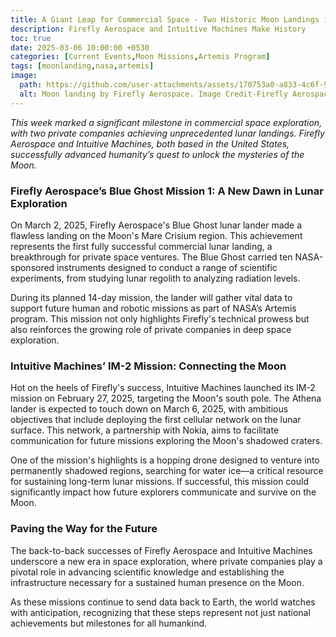 ```yaml
---
title: A Giant Leap for Commercial Space - Two Historic Moon Landings in a Week
description: Firefly Aerospace and Intuitive Machines Make History
toc: true
date: 2025-03-06 10:00:00 +0530
categories: [Current Events,Moon Missions,Artemis Program]
tags: [moonlanding,nasa,artemis]
image:
  path: https://github.com/user-attachments/assets/170753a0-a833-4c6f-984b-34c0089737b1  # External image link
  alt: Moon landing by Firefly Aerospace. Image Credit-Firefly Aerospace
---
```



*This week marked a significant milestone in commercial space exploration, with two private companies achieving unprecedented lunar landings. Firefly Aerospace and Intuitive Machines, both based in the United States, successfully advanced humanity’s quest to unlock the mysteries of the Moon.*  

### **Firefly Aerospace’s Blue Ghost Mission 1: A New Dawn in Lunar Exploration**  
On March 2, 2025, Firefly Aerospace's Blue Ghost lunar lander made a flawless landing on the Moon's Mare Crisium region. This achievement represents the first fully successful commercial lunar landing, a breakthrough for private space ventures. The Blue Ghost carried ten NASA-sponsored instruments designed to conduct a range of scientific experiments, from studying lunar regolith to analyzing radiation levels.  

During its planned 14-day mission, the lander will gather vital data to support future human and robotic missions as part of NASA’s Artemis program. This mission not only highlights Firefly's technical prowess but also reinforces the growing role of private companies in deep space exploration.  

### **Intuitive Machines’ IM-2 Mission: Connecting the Moon**  
Hot on the heels of Firefly's success, Intuitive Machines launched its IM-2 mission on February 27, 2025, targeting the Moon's south pole. The Athena lander is expected to touch down on March 6, 2025, with ambitious objectives that include deploying the first cellular network on the lunar surface. This network, a partnership with Nokia, aims to facilitate communication for future missions exploring the Moon's shadowed craters.  

One of the mission's highlights is a hopping drone designed to venture into permanently shadowed regions, searching for water ice—a critical resource for sustaining long-term lunar missions. If successful, this mission could significantly impact how future explorers communicate and survive on the Moon.  

### **Paving the Way for the Future**  
The back-to-back successes of Firefly Aerospace and Intuitive Machines underscore a new era in space exploration, where private companies play a pivotal role in advancing scientific knowledge and establishing the infrastructure necessary for a sustained human presence on the Moon.  

As these missions continue to send data back to Earth, the world watches with anticipation, recognizing that these steps represent not just national achievements but milestones for all humankind.